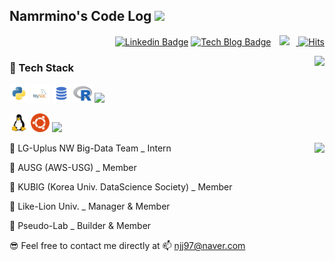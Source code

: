 ## Namrmino's Code Log <img src="https://media.giphy.com/media/hvRJCLFzcasrR4ia7z/giphy.gif" width="25px">

<div align=right>
    
[![Linkedin Badge](https://img.shields.io/badge/-LinkedIn-blue?style=flat-square&logo=Linkedin&logoColor=white&link=https://www.linkedin.com/in/jeongjaenam/)](https://www.linkedin.com/in/jeongjaenam/)
[![Tech Blog Badge](http://img.shields.io/badge/-Tech%20blog-black?style=flat-square&logo=github&link=https://namrmino.tistory.com/)](https://namrmino.tistory.com/)
<a href="https://www.instagram.com/namrmino/">
    <img 
        src="http://img.shields.io/badge/-Instagram-black?style=flat&logo=Instagram&link=https://www.instagram.com/namrmino/"
        style="height : auto; margin-left : 10px; margin-right : 10px;"/>
</a>
[![Hits](https://hits.seeyoufarm.com/api/count/incr/badge.svg?url=https%3A%2F%2Fgithub.com%2Fnamrmino&count_bg=%2367945A&title_bg=%23747474&icon=apple.svg&icon_color=%23FFFFFF&title=HITS&edge_flat=false)](https://hits.seeyoufarm.com)

</div>

<img align='right' src="https://github-readme-stats.vercel.app/api?username=namrmino&count_private=true&show_icons=true&theme=prussian">

<h3> 👾 Tech Stack </h3>

<code><img height="30" src="https://raw.githubusercontent.com/github/explore/80688e429a7d4ef2fca1e82350fe8e3517d3494d/topics/python/python.png"></code>
<code><img height="30" src="https://raw.githubusercontent.com/github/explore/80688e429a7d4ef2fca1e82350fe8e3517d3494d/topics/mysql/mysql.png"></code>
<code><img height="30" src="https://raw.githubusercontent.com/github/explore/80688e429a7d4ef2fca1e82350fe8e3517d3494d/topics/sql/sql.png"></code>
<code><img height="30" src="https://raw.githubusercontent.com/github/explore/80688e429a7d4ef2fca1e82350fe8e3517d3494d/topics/r/r.png"></code>
<code><img height="30" src="https://www.automateexcel.com/excel/wp-content/uploads/2018/04/icon-shortcuts-sas.png"></code>

<code><img height="30" src="https://raw.githubusercontent.com/github/explore/80688e429a7d4ef2fca1e82350fe8e3517d3494d/topics/linux/linux.png"></code>
<code><img height="30" src="https://raw.githubusercontent.com/github/explore/80688e429a7d4ef2fca1e82350fe8e3517d3494d/topics/ubuntu/ubuntu.png"></code>
<code><img height="30" src="https://upload.wikimedia.org/wikipedia/commons/d/d5/Virtualbox_logo.png"></code>
<!-- <code><img height="30" src="https://raw.githubusercontent.com/github/explore/80688e429a7d4ef2fca1e82350fe8e3517d3494d/topics/docker/docker.png"></code> -->
<!-- <code><img height="30" src="https://raw.githubusercontent.com/github/explore/80688e429a7d4ef2fca1e82350fe8e3517d3494d/topics/kubernetes/kubernetes.png"></code> -->

<!-- <code><img height="30" src="https://raw.githubusercontent.com/github/explore/80688e429a7d4ef2fca1e82350fe8e3517d3494d/topics/java/java.png"></code>
<code><img height="30" src="https://juststickers.in/wp-content/uploads/2014/07/Hadoop.jpg"></code>
<code><img height="30" src="https://upload.wikimedia.org/wikipedia/commons/thumb/b/bb/Apache_Hive_logo.svg/1200px-Apache_Hive_logo.svg.png"></code>
<code><img height="30" src="https://blog.kakaocdn.net/dn/ACGJe/btqEVYwVrEs/2mmcvLXVNLjKelbdqeesJ1/img.png"></code>
<code><img height="30" src="https://media-exp1.licdn.com/dms/image/C560BAQHNro0_NP_0BQ/company-logo_200_200/0/1519908220874?e=2159024400&v=beta&t=hCOwdwaqh87VUe_9W4lpdG4_qxTjEijC2lJTD3I0wkE"></code>

<code><img height="30" src="https://raw.githubusercontent.com/github/explore/fbceb94436312b6dacde68d122a5b9c7d11f9524/topics/aws/aws.png"></code>
<code><img height="30" src="https://raw.githubusercontent.com/github/explore/80688e429a7d4ef2fca1e82350fe8e3517d3494d/topics/terraform/terraform.png"></code>
<code><img height="30" src="https://upload.wikimedia.org/wikipedia/commons/thumb/9/97/Sqlite-square-icon.svg/2048px-Sqlite-square-icon.svg.png"></code>

<code><img height="30" src="https://raw.githubusercontent.com/github/explore/80688e429a7d4ef2fca1e82350fe8e3517d3494d/topics/django/django.png"></code>
<code><img height="30" src="https://www.attuneww.com/wp-content/uploads/2016/10/d3JS.jpg"></code>
<code><img height="30" src="https://raw.githubusercontent.com/github/explore/80688e429a7d4ef2fca1e82350fe8e3517d3494d/topics/bootstrap/bootstrap.png"></code>
<code><img height="30" src="https://raw.githubusercontent.com/github/explore/80688e429a7d4ef2fca1e82350fe8e3517d3494d/topics/git/git.png"></code>

<code><img height="30" src="https://avatars.githubusercontent.com/u/22800682?s=280&v=4"></code>
<code><img height="30" src="https://raw.githubusercontent.com/github/explore/80688e429a7d4ef2fca1e82350fe8e3517d3494d/topics/jupyter-notebook/jupyter-notebook.png"></code>
<code><img height="30" src="https://ih1.redbubble.net/image.1760620204.7008/st,small,507x507-pad,600x600,f8f8f8.jpg"></code>
<code><img height="30" src="https://hiseon.me/wp-content/uploads/2019/06/colab-logo.png"></code>
<code><img height="30" src="https://resources.jetbrains.com/storage/products/pycharm/img/meta/pycharm_logo_300x300.png"></code>
<code><img height="30" src="https://pictureyou-neo.github.io/2020/09/15/vsc-visual-studio-code/vsc_logo.png"></code>
<code><img height="30" src="https://raw.githubusercontent.com/github/explore/80688e429a7d4ef2fca1e82350fe8e3517d3494d/topics/atom/atom.png"></code>
<code><img height="30" src="https://lh3.googleusercontent.com/proxy/GGEoh-fjRNc_wHX12_PxoE5mGz0FSp5sZuGrI_NCpqQ8Gr214kLNq_FqObzGxpyv9I9LnHYxMO45I1Bci3xVJuE9V9qqWBXP3OH4AgUMFNxyblWsB4P1risZM435W9FQhswOYCjQN032Rl-wQsoGSWEZOuSN-PzLEWOfXBN0KjBM"></code>

<code><img height="30" src="https://static.techspot.com/images2/downloads/topdownload/2021/03/2021-03-18-ts3_thumbs-e50.png"></code>
<code><img height="30" src="https://media-exp1.licdn.com/dms/image/C510BAQHv4TuUSVmblQ/company-logo_200_200/0/1573513777801?e=2159024400&v=beta&t=jab4Hx41IV1SHkNOGI5dunpBHr54IfMf8MJ9cEbXh5o"></code>
<code><img height="30" src=""></code>
<code><img height="30" src=""></code>
<code><img height="30" src=""></code> -->

<img align='right' src="https://github-readme-stats.vercel.app/api/top-langs/?username=namrmino&layout=compact&hide=Jupyter%20notebook&theme=prussian">


🔗 LG-Uplus NW Big-Data Team _ Intern

🔗 AUSG (AWS-USG) _ Member

🔗 KUBIG (Korea Univ. DataScience Society) _ Member

🔗 Like-Lion Univ. _ Manager & Member

🔗 Pseudo-Lab _ Builder & Member

😎 Feel free to contact me directly at 📫 njj97@naver.com


